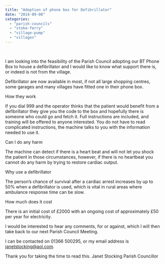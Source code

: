 ```yaml
---
title: "Adoption of phone box for Defibrillator"
date: "2014-09-08"
categories: 
  - "parish-councils"
  - "stoke-ferry"
  - "village-pump"
  - "villages"
---
```


 

I am looking into the feasibility of the Parish Council adopting our BT Phone Box to house a defibrillator and I would like to know what support there is, or indeed is not from the village.

Defibrillator are now available in most, if not all large shopping centres, some garages and many villages have fitted one in their phone box.

How they work

If you dial 999 and the operator thinks that the patient would benefit from a defibrillator they give you the code to the box and hopefully there is someone who could go and fetch it. Full instructions are included, and training will be offered to anyone interested. You do not have to read complicated instructions, the machine talks to you with the information needed to use it.

Can I do any harm

The machine can detect if there is a heart beat and will not let you shock the patient in those circumstances, however, if there is no heartbeat you cannot do any harm by trying to restore cardiac output.

Why use a defibrillator

The person’s chance of survival after a cardiac arrest increases by up to 50% when a defibrillator is used, which is vital in rural areas where ambulance response time can be slow.

How much does it cost

There is an initial cost of £2000 with an ongoing cost of approximately £50 per year for electricity.

I would be interested to hear any comments, for or against, which I will then take back to our next Parish Council Meeting.

I can be contacted on 01366 500295, or my email address is janetstocking@aol.com.

Thank you for taking the time to read this. Janet Stocking Parish Councillor
